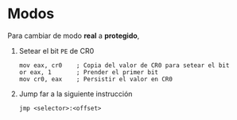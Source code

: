 # Modos

Para cambiar de modo **real** a **protegido**,

1. Setear el bit `PE` de CR0

    ```x86asm
    mov eax, cr0    ; Copia del valor de CR0 para setear el bit
    or eax, 1       ; Prender el primer bit
    mov cr0, eax    ; Persistir el valor en CR0
    ```

1. Jump far a la siguiente instrucción

    ```x86asm
    jmp <selector>:<offset>
    ```
